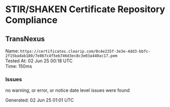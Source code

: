 # STIR/SHAKEN Certificate Repository Compliance

## TransNexus

Name: `https://certificates.clearip.com/0c4e235f-3e3e-4dd3-bbfc-2f15badab180/7e867c4f5eb746d3ec8c3e03a440ac17.pem`\
Tested At: 02 Jun 25 00:18 UTC\
Time: 150ms

### Issues

no warning, or error, or notice date level issues were found

Generated: 02 Jun 25 01:01 UTC